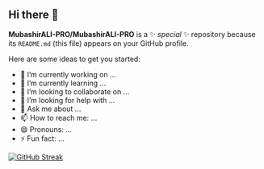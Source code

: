 ## Hi there 👋


**MubashirALI-PRO/MubashirALI-PRO** is a ✨ _special_ ✨ repository because its `README.md` (this file) appears on your GitHub profile.

Here are some ideas to get you started:

- 🔭 I’m currently working on ...
- 🌱 I’m currently learning ...
- 👯 I’m looking to collaborate on ...
- 🤔 I’m looking for help with ...
- 💬 Ask me about ...
- 📫 How to reach me: ...
- 😄 Pronouns: ...
- ⚡ Fun fact: ...


[![GitHub Streak](https://github-readme-streak-stats.herokuapp.com?user=MubashirALI-PRO)](https://git.io/streak-stats)


